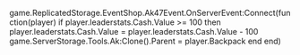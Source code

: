 game.ReplicatedStorage.EventShop.Ak47Event.OnServerEvent:Connect(function(player)
	if player.leaderstats.Cash.Value >= 100 then 
		player.leaderstats.Cash.Value = player.leaderstats.Cash.Value - 100
		game.ServerStorage.Tools.Ak:Clone().Parent = player.Backpack
	end	
end)
